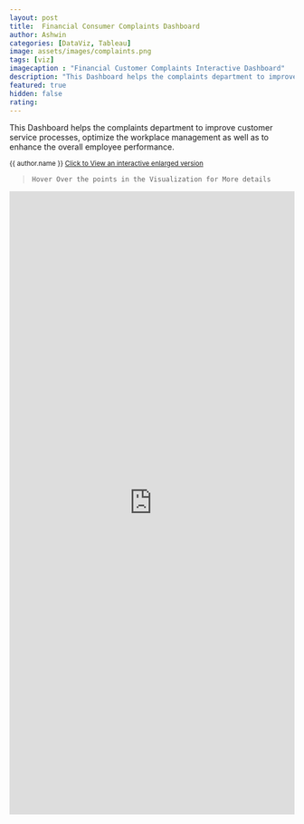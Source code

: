 ```yaml
---
layout: post
title:  Financial Consumer Complaints Dashboard
author: Ashwin
categories: [DataViz, Tableau]
image: assets/images/complaints.png
tags: [viz]
imagecaption : "Financial Customer Complaints Interactive Dashboard"
description: "This Dashboard helps the complaints department to improve customer service processes, optimize the workplace management as well as to enhance the overall employee performance."
featured: true
hidden: false
rating: 
---
```


This Dashboard helps the complaints department to improve customer service processes, optimize the workplace management as well as to enhance the overall employee performance.

<small class="ml-1"> {{ author.name }} <span><a target="_blank" href="https://public.tableau.com/views/FinancialConsumerComplaintsDashboard/OverView?:language=en&:display_count=y&:origin=viz_share_link" class="btn btn-outline-success btn-sm btn-round ml-1">Click to View an interactive enlarged version
</a></span> </small>

> `Hover Over the points in the Visualization for More details `

<iframe seamless frameborder="0" src="https://public.tableau.com/views/FinancialConsumerComplaintsDashboard/OverView?:language=en&:display_count=y&:origin=viz_share_link&:showVizHome=no" style = "width: 100%; height: 1100px;" ></iframe>